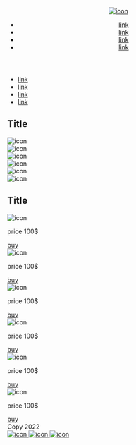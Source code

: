 <!DOCTYPE html>
<html lang="en">
<head>
   <meta charset="UTF-8">
   <meta http-equiv="X-UA-Compatible" content="IE=edge">
   <meta name="viewport" content="width=device-width, initial-scale=1.0">
   <title>Self 10</title>
   <link rel="stylesheet" href="css/style.css">
</head>
<body>
   <div class="wrapper">
      <header class="header">
         <a href="#" class="logo">
            <img src="img/logo.png" alt="icon">
         </a>
         <nav class="header_menu">
            <ul class="menu_list">
               <li>
                  <a href="#" class="header_link">
                     link
                  </a>
               </li>
               <li>
                  <a href="#" class="header_link">
                     link
                  </a>
               </li>
               <li>
                  <a href="#" class="header_link">
                     link
                  </a>
               </li>
               <li>
                  <a href="#" class="header_link">
                     link
                  </a>
               </li>
            </ul>
         </nav>
      </header>
      <main class="main">
         <aside class="sadebar">
            <nav class="sidebar_nav">
               <ul class="sadebar_list">
                  <li>
                     <a href="#" class="sadebar_link">
                        link
                     </a>
                  </li>
                  <li>
                     <a href="#" class="sadebar_link">
                        link
                     </a>
                  </li>
                  <li>
                     <a href="#" class="sadebar_link">
                        link
                     </a>
                  </li>
                  <li>
                     <a href="#" class="sadebar_link">
                        link
                     </a>
                  </li>
               </ul>
            </nav>
         </aside>
         <section class="content">
            <h1 class="content_title">Title</h1>
            <div class="galery_content galery">
               <div class="galery_items">
                  <div class="galery_item galery_item_big">
                     <img class="pic" src="img/im1.jpg" alt="icon">
                  </div>
                  <div class="galery_item">
                     <img class="pic" src="img/im2.jpg" alt="icon">
                  </div>
                  <div class="galery_item">
                     <img class="pic" src="img/im3.jpg" alt="icon">
                  </div>
                  <div class="galery_item">
                     <img class="pic" src="img/im4.jpg" alt="icon">
                  </div>
                  <div class="galery_item">
                     <img class="pic" src="img/im5.jpg" alt="icon">
                  </div>
                  <div class="galery_item">
                     <img class="pic" src="img/im5.jpg" alt="icon">
                  </div>
               </div>
            </div>
            <section class="content_products">
               <h2 class="content_title">Title</h2>
               <div class="products_items">
                  <div class="products_item">
                     <img src="img/vel1.jpg" alt="icon">
                     <div class="praze">
                        <p>price 100$</p>
                        <a href="#">buy</a>
                     </div>
                  </div>
                  <div class="products_item">
                     <img src="img/vel2.jpg" alt="icon">
                     <div class="praze">
                        <p>price 100$</p>
                        <a href="#">buy</a>
                     </div>
                  </div>
                  <div class="products_item">
                     <img src="img/vel3.jpg" alt="icon">
                     <div class="praze">
                        <p>price 100$</p>
                        <a href="#">buy</a>
                     </div>
                  </div>
                  <div class="products_item">
                     <img src="img/vel4.jpg" alt="icon">
                     <div class="praze">
                        <p>price 100$</p>
                        <a href="#">buy</a>
                     </div>
                  </div>
                  <div class="products_item">
                     <img src="img/vel5.jpg" alt="icon">
                     <div class="praze">
                        <p>price 100$</p>
                        <a href="#">buy</a>
                     </div>
                  </div>
                  <div class="products_item">
                     <img src="img/vel6.jpg" alt="icon">
                     <div class="praze">
                        <p>price 100$</p>
                        <a href="#">buy</a>
                     </div>
                  </div>
               </div>
            </section>
         </section>
      </main>
      <footer class="footer">
         <div class="footer_copy">
            Copy 2022
         </div>
         <div class="footer_soc">
            <a class="footer_link" href="#">
               <img src="img/soc1.png" alt="icon">
            </a>
            <a class="footer_link" href="#">
               <img src="img/soc2.png" alt="icon">
            </a>
            <a class="footer_link" href="#">
               <img src="img/soc3.png" alt="icon">
            </a>
         </div>
      </footer>
   </div>
   <script src="js/jquery-1.9.1.min.js."></script>
   <script src="js/mail.js"></script>
</body>
</html>
